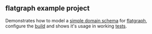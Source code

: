 ## flatgraph example project

Demonstrates how to model a [simple domain schema](schema/src/main/scala/src/main/scala/testdomains/Simple.scala) for [flatgraph](https://github.com/joernio/flatgraph), configure the [build](build.sbt) and shows it's usage in working [tests](tests/src/test/scala/SimpleDomainTests.scala). 
